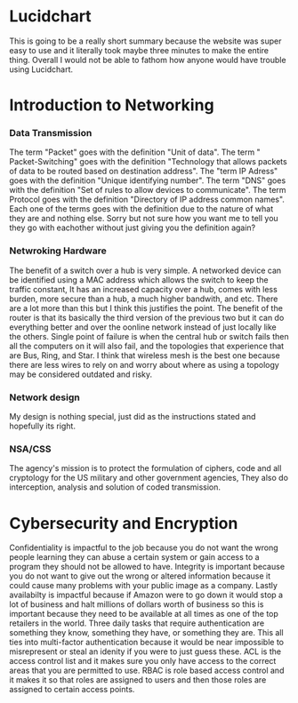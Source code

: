 # Lucidchart
This is going to be a really short summary because the website was super easy to use and it literally took maybe three minutes to make the entire thing. Overall I would not be able to fathom how anyone would have trouble using Lucidchart.

# Introduction to Networking

### Data Transmission
The term "Packet" goes with the definition "Unit of data". The term " Packet-Switching" goes with the definition "Technology that allows packets of data to be routed based on destination address". The "term IP Adress" goes with the definition "Unique identifying number". The term "DNS" goes with the definition "Set of rules to allow devices to communicate". The term Protocol goes with the definition "Directory of IP address common names". Each one of the terms goes with the definition due to the nature of what they are and nothing else. Sorry but not sure how you want me to tell you they go with eachother without just giving you the definition again? 

### Netwroking Hardware
The benefit of a switch over a hub is very simple. A networked device can be identified using a MAC address which allows the switch to keep the traffic constant, It has an increased capacity over a hub, comes with less burden, more secure than a hub, a much higher bandwith, and etc. There are a lot more than this but I think this justifies the point. The benefit of the router is that its basically the third version of the previous two but it can do everything better and over the oonline network instead of just locally like the others. Single point of failure is when the central hub or switch fails then all the computers on it will also fail, and the topologies that experience that are Bus, Ring, and Star. I think that wireless mesh is the best one because there are less wires to rely on and worry about where as using a topology may be considered outdated and risky.

### Network design 
My design is nothing special, just did as the instructions stated and hopefully its right. 

### NSA/CSS
The agency's mission is to protect the formulation of ciphers, code and all cryptology for the US military and other government agencies, They also do interception, analysis and solution of coded transmission. 

# Cybersecurity and Encryption
Confidentiality is impactful to the job because you do not want the wrong people learning they can abuse a certain system or gain access to a program they should not be allowed to have. Integrity is important because you do not want to give out the wrong or altered information because it could cause many problems with your public image as a company. Lastly availabilty is impactful because if Amazon were to go down it would stop a lot of business and halt millions of dollars worth of business so this is important because they need to be available at all times as one of the top retailers in the world. Three daily tasks that require authentication are something they know, something they have, or something they are. This all ties into multi-factor authentication because it would be near impossible to misrepresent or steal an idenity if you were to just guess these. ACL is the access control list and it makes sure you only have access to the correct areas that you are permitted to use. RBAC is role based access control and it makes it so that roles are assigned to users and then those roles are assigned to certain access points.
